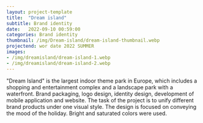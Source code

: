 ```yaml
---
layout: project-template
title:  "Dream island"
subtitle: Brand identity
date:   2022-09-10 00:59:00
categories: Brand identity
thumbnail: /img/Dream-island/dream-island-thumbnail.webp
projectend: wor date 2022 SUMMER
images:
- /img/dreamisland/dream-island-1.webp
- /img/dreamisland/dream-island-2.webp
---
```


"Dream Island" is the largest indoor theme park in Europe,
which includes a shopping and entertainment complex and a landscape park with a waterfront.
Brand packaging, logo design, identity design, development of mobile application and website.
The task of the project is to unify different brand products under one visual style.
The design is focused on conveying the mood of the holiday. Bright and saturated colors were used. 
